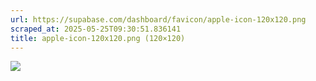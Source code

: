 ```yaml
---
url: https://supabase.com/dashboard/favicon/apple-icon-120x120.png
scraped_at: 2025-05-25T09:30:51.836141
title: apple-icon-120x120.png (120×120)
---
```


![](https://supabase.com/dashboard/favicon/apple-icon-120x120.png)

